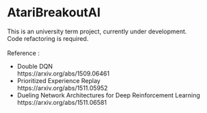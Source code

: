 # AtariBreakoutAI
This is an university term project, currently under development.<br>
Code refactoring is required.<br>
<br>
Reference :
<ul>
<li>Double DQN<br>https://arxiv.org/abs/1509.06461</li>
<li>Prioritized Experience Replay<br>https://arxiv.org/abs/1511.05952</li>
<li>Dueling Network Architectures for Deep Reinforcement Learning<br>https://arxiv.org/abs/1511.06581</li>
</ul>
